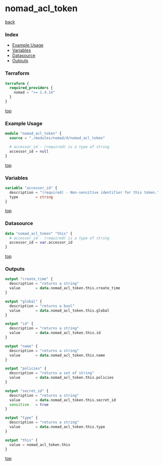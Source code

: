 # nomad_acl_token

[back](../nomad.md)

### Index

- [Example Usage](#example-usage)
- [Variables](#variables)
- [Datasource](#datasource)
- [Outputs](#outputs)

### Terraform

```terraform
terraform {
  required_providers {
    nomad = ">= 1.4.14"
  }
}
```

[top](#index)

### Example Usage

```terraform
module "nomad_acl_token" {
  source = "./modules/nomad/d/nomad_acl_token"

  # accessor_id - (required) is a type of string
  accessor_id = null
}
```

[top](#index)

### Variables

```terraform
variable "accessor_id" {
  description = "(required) - Non-sensitive identifier for this token."
  type        = string
}
```

[top](#index)

### Datasource

```terraform
data "nomad_acl_token" "this" {
  # accessor_id - (required) is a type of string
  accessor_id = var.accessor_id
}
```

[top](#index)

### Outputs

```terraform
output "create_time" {
  description = "returns a string"
  value       = data.nomad_acl_token.this.create_time
}

output "global" {
  description = "returns a bool"
  value       = data.nomad_acl_token.this.global
}

output "id" {
  description = "returns a string"
  value       = data.nomad_acl_token.this.id
}

output "name" {
  description = "returns a string"
  value       = data.nomad_acl_token.this.name
}

output "policies" {
  description = "returns a set of string"
  value       = data.nomad_acl_token.this.policies
}

output "secret_id" {
  description = "returns a string"
  value       = data.nomad_acl_token.this.secret_id
  sensitive   = true
}

output "type" {
  description = "returns a string"
  value       = data.nomad_acl_token.this.type
}

output "this" {
  value = nomad_acl_token.this
}
```

[top](#index)
